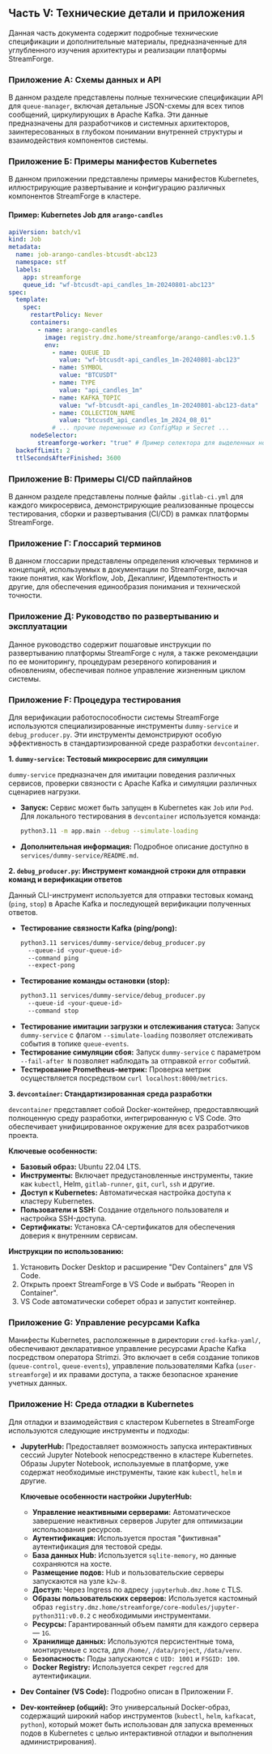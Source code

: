 ## Часть V: Технические детали и приложения

Данная часть документа содержит подробные технические спецификации и дополнительные материалы, предназначенные для углубленного изучения архитектуры и реализации платформы StreamForge.

### Приложение А: Схемы данных и API

В данном разделе представлены полные технические спецификации API для `queue-manager`, включая детальные JSON-схемы для всех типов сообщений, циркулирующих в Apache Kafka. Эти данные предназначены для разработчиков и системных архитекторов, заинтересованных в глубоком понимании внутренней структуры и взаимодействия компонентов системы.

### Приложение Б: Примеры манифестов Kubernetes

В данном приложении представлены примеры манифестов Kubernetes, иллюстрирующие развертывание и конфигурацию различных компонентов StreamForge в кластере.

#### Пример: Kubernetes Job для `arango-candles`

```yaml
apiVersion: batch/v1
kind: Job
metadata:
  name: job-arango-candles-btcusdt-abc123
  namespace: stf
  labels:
    app: streamforge
    queue_id: "wf-btcusdt-api_candles_1m-20240801-abc123"
spec:
  template:
    spec:
      restartPolicy: Never
      containers:
        - name: arango-candles
          image: registry.dmz.home/streamforge/arango-candles:v0.1.5
          env:
            - name: QUEUE_ID
              value: "wf-btcusdt-api_candles_1m-20240801-abc123"
            - name: SYMBOL
              value: "BTCUSDT"
            - name: TYPE
              value: "api_candles_1m"
            - name: KAFKA_TOPIC
              value: "wf-btcusdt-api_candles_1m-20240801-abc123-data"
            - name: COLLECTION_NAME
              value: "btcusdt_api_candles_1m_2024_08_01"
            # ... прочие переменные из ConfigMap и Secret ...
      nodeSelector:
        streamforge-worker: "true" # Пример селектора для выделенных нод
  backoffLimit: 2
  ttlSecondsAfterFinished: 3600
```

### Приложение В: Примеры CI/CD пайплайнов

В данном разделе представлены полные файлы `.gitlab-ci.yml` для каждого микросервиса, демонстрирующие реализованные процессы тестирования, сборки и развертывания (CI/CD) в рамках платформы StreamForge.

### Приложение Г: Глоссарий терминов

В данном глоссарии представлены определения ключевых терминов и концепций, используемых в документации по StreamForge, включая такие понятия, как Workflow, Job, Декаплинг, Идемпотентность и другие, для обеспечения единообразия понимания и технической точности.

### Приложение Д: Руководство по развертыванию и эксплуатации

Данное руководство содержит пошаговые инструкции по развертыванию платформы StreamForge с нуля, а также рекомендации по ее мониторингу, процедурам резервного копирования и обновлениям, обеспечивая полное управление жизненным циклом системы.

### Приложение F: Процедура тестирования

Для верификации работоспособности системы StreamForge используются специализированные инструменты `dummy-service` и `debug_producer.py`. Эти инструменты демонстрируют особую эффективность в стандартизированной среде разработки `devcontainer`.

**1. `dummy-service`: Тестовый микросервис для симуляции**

`dummy-service` предназначен для имитации поведения различных сервисов, проверки связности с Apache Kafka и симуляции различных сценариев нагрузки.

*   **Запуск:** Сервис может быть запущен в Kubernetes как `Job` или `Pod`. Для локального тестирования в `devcontainer` используется команда:
    ```bash
    python3.11 -m app.main --debug --simulate-loading
    ```
*   **Дополнительная информация:** Подробное описание доступно в `services/dummy-service/README.md`.

**2. `debug_producer.py`: Инструмент командной строки для отправки команд и верификации ответов**

Данный CLI-инструмент используется для отправки тестовых команд (`ping`, `stop`) в Apache Kafka и последующей верификации полученных ответов.

*   **Тестирование связности Kafka (ping/pong):**
    ```bash
    python3.11 services/dummy-service/debug_producer.py 
      --queue-id <your-queue-id> 
      --command ping 
      --expect-pong
    ```
*   **Тестирование команды остановки (stop):**
    ```bash
    python3.11 services/dummy-service/debug_producer.py 
      --queue-id <your-queue-id> 
      --command stop
    ```
*   **Тестирование имитации загрузки и отслеживания статуса:** Запуск `dummy-service` с флагом `--simulate-loading` позволяет отслеживать события в топике `queue-events`.
*   **Тестирование симуляции сбоя:** Запуск `dummy-service` с параметром `--fail-after N` позволяет наблюдать за отправкой `error` событий.
*   **Тестирование Prometheus-метрик:** Проверка метрик осуществляется посредством `curl localhost:8000/metrics`.

**3. `devcontainer`: Стандартизированная среда разработки**

`devcontainer` представляет собой Docker-контейнер, предоставляющий полноценную среду разработки, интегрированную с VS Code. Это обеспечивает унифицированное окружение для всех разработчиков проекта.

**Ключевые особенности:**
*   **Базовый образ:** Ubuntu 22.04 LTS.
*   **Инструменты:** Включает предустановленные инструменты, такие как `kubectl`, Helm, `gitlab-runner`, `git`, `curl`, `ssh` и другие.
*   **Доступ к Kubernetes:** Автоматическая настройка доступа к кластеру Kubernetes.
*   **Пользователи и SSH:** Создание отдельного пользователя и настройка SSH-доступа.
*   **Сертификаты:** Установка CA-сертификатов для обеспечения доверия к внутренним сервисам.

**Инструкции по использованию:**
1.  Установить Docker Desktop и расширение "Dev Containers" для VS Code.
2.  Открыть проект StreamForge в VS Code и выбрать "Reopen in Container".
3.  VS Code автоматически соберет образ и запустит контейнер.

### Приложение G: Управление ресурсами Kafka

Манифесты Kubernetes, расположенные в директории `cred-kafka-yaml/`, обеспечивают декларативное управление ресурсами Apache Kafka посредством оператора Strimzi. Это включает в себя создание топиков (`queue-control`, `queue-events`), управление пользователями Kafka (`user-streamforge`) и их правами доступа, а также безопасное хранение учетных данных.

### Приложение H: Среда отладки в Kubernetes

Для отладки и взаимодействия с кластером Kubernetes в StreamForge используются следующие инструменты и подходы:

*   **JupyterHub:** Предоставляет возможность запуска интерактивных сессий Jupyter Notebook непосредственно в кластере Kubernetes. Образы Jupyter Notebook, используемые в платформе, уже содержат необходимые инструменты, такие как `kubectl`, `helm` и другие.

    **Ключевые особенности настройки JupyterHub:**
    *   **Управление неактивными серверами:** Автоматическое завершение неактивных серверов Jupyter для оптимизации использования ресурсов.
    *   **Аутентификация:** Используется простая "фиктивная" аутентификация для тестовой среды.
    *   **База данных Hub:** Используется `sqlite-memory`, но данные сохраняются на хосте.
    *   **Размещение подов:** Hub и пользовательские серверы запускаются на узле `k2w-8`.
    *   **Доступ:** Через Ingress по адресу `jupyterhub.dmz.home` с TLS.
    *   **Образы пользовательских серверов:** Используется кастомный образ `registry.dmz.home/streamforge/core-modules/jupyter-python311:v0.0.2` с необходимыми инструментами.
    *   **Ресурсы:** Гарантированный объем памяти для каждого сервера — `1G`.
    *   **Хранилище данных:** Используются персистентные тома, монтируемые с хоста, для `/home/`, `/data/project`, `/data/venv`.
    *   **Безопасность:** Поды запускаются с `UID: 1001` и `FSGID: 100`.
    *   **Docker Registry:** Используется секрет `regcred` для аутентификации.

*   **Dev Container (VS Code):** Подробно описан в Приложении F.

*   **Dev-контейнер (общий):** Это универсальный Docker-образ, содержащий широкий набор инструментов (`kubectl`, `helm`, `kafkacat`, `python`), который может быть использован для запуска временных подов в Kubernetes с целью интерактивной отладки и выполнения администрирования).